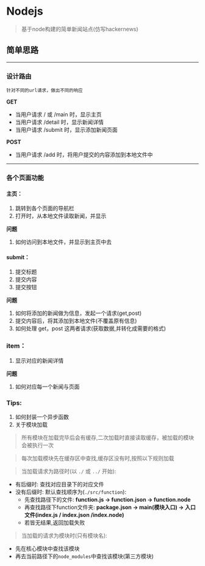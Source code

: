 # Nodejs
> 基于node构建的简单新闻站点(仿写hackernews)

## 简单思路

---
### 设计路由
`针对不同的url请求，做出不同的响应`

 **GET** 
- 当用户请求 / 或 /main 时，显示主页   
- 当用户请求 /detail 时，显示新闻详情
- 当用户请求 /submit 时，显示添加新闻页面

**POST**
- 当用户请求 /add 时，将用户提交的内容添加到本地文件中

---
### 各个页面功能

#### 主页：
1. 跳转到各个页面的导航栏
2. 打开时，从本地文件读取新闻，并显示


**问题**
1. 如何访问到本地文件，并显示到主页中去

#### submit：
1. 提交标题
2. 提交内容
3. 提交按钮

**问题**
1. 如何将添加的新闻做为信息，发起一个请求(get,post)
2. 提交内容后，将其添加到本地文件(不覆盖原有信息)
3. 如何处理 get，post 这两者请求(获取数据,并转化成需要的格式)

### item：
1. 显示对应的新闻详情

**问题**
1. 如何对应每一个新闻与页面

### Tips:

1. 如何封装一个异步函数
2. 关于模块加载


  > 所有模块在加载完毕后会有缓存,二次加载时直接读取缓存，被加载的模块会被执行一次

  > 每次加载模块先在缓存区中查找,缓存区没有时,按照以下规则加载

  > 当加载请求为路径时(以 `./` 或 `../` 开始):
  - 有后缀时: 查找对应目录下的对应文件
  - 没有后缀时: 默认查找顺序为(`./src/function`):
    * 先查找路径下的文件: **function.js -> function.json -> function.node** 
    * 再查找路径下function文件夹:
      **package.json -> main(模块入口) -> 入口文件(index.js / index.json /index.node)**
    * 若皆无结果,返回加载失败

  > 当加载的请求为模块时(只有模块名):
  - 先在核心模块中查找该模块
  - 再去当前路径下的`node_modules`中查找该模块(第三方模块)

